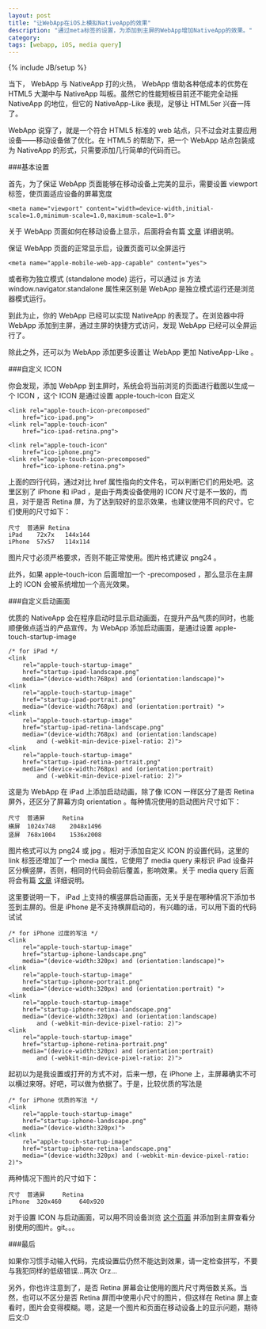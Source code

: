 ```yaml
---
layout: post
title: "让WebApp在iOS上模拟NativeApp的效果"
description: "通过meta标签的设置，为添加到主屏的WebApp增加NativeApp的效果。"
category: 
tags: [webapp, iOS, media query]
---
```

{% include JB/setup %}

当下， WebApp 与 NativeApp 打的火热， WebApp 借助各种低成本的优势在 HTML5 大潮中与 NativeApp 叫板。虽然它的性能短板目前还不能完全动摇 NativeApp 的地位，但它的 NativeApp-Like 表现，足够让 HTML5er 兴奋一阵了。

WebApp 说穿了，就是一个符合 HTML5 标准的 web 站点，只不过会对主要应用设备——移动设备做了优化。在 HTML5 的帮助下，把一个 WebApp 站点包装成为 NativeApp 的形式，只需要添加几行简单的代码而已。

###基本设置

首先，为了保证 WebApp 页面能够在移动设备上完美的显示，需要设置 viewport 标签，使页面适应设备的屏幕宽度

	<meta name="viewport" content="width=device-width,initial-scale=1.0,minimum-scale=1.0,maximum-scale=1.0">

关于 WebApp 页面如何在移动设备上显示，后面将会有篇 [文章](#todo) 详细说明。

保证 WebApp 页面的正常显示后，设置页面可以全屏运行

	<meta name="apple-mobile-web-app-capable" content="yes">

或者称为独立模式 (standalone mode) 运行，可以通过 js 方法 window.navigator.standalone 属性来区别是 WebApp 是独立模式运行还是浏览器模式运行。

到此为止，你的 WebApp 已经可以实现 NativeApp 的表现了。在浏览器中将 WebApp 添加到主屏，通过主屏的快捷方式访问，发现 WebApp 已经可以全屏运行了。

除此之外，还可以为 WebApp 添加更多设置让 WebApp 更加 NativeApp-Like 。

###自定义 ICON

你会发现，添加 WebApp 到主屏时，系统会将当前浏览的页面进行截图以生成一个 ICON ，这个 ICON 是通过设置 apple-touch-icon 自定义

	<link rel="apple-touch-icon-precomposed" 
		href="ico-ipad.png">
	<link rel="apple-touch-icon"             
		href="ico-ipad-retina.png">
	
	<link rel="apple-touch-icon"             
		href="ico-iphone.png">
	<link rel="apple-touch-icon-precomposed" 
		href="ico-iphone-retina.png">

上面的四行代码，通过对比 href 属性指向的文件名，可以判断它们的用处吧。这里区别了 iPhone 和 iPad ，是由于两类设备使用的 ICON 尺寸是不一致的，而且，对于是否 Retina 屏，为了达到较好的显示效果，也建议使用不同的尺寸。它们使用的尺寸如下：

	尺寸	普通屏	Retina
	iPad	72x7x	144x144
	iPhone	57x57	114x114

图片尺寸必须严格要求，否则不能正常使用。图片格式建议 png24 。

此外，如果 apple-touch-icon 后面增加一个 -precomposed ，那么显示在主屏上的 ICON 会被系统增加一个高光效果。

###自定义启动画面

优质的 NativeApp 会在程序启动时显示启动画面，在提升产品气质的同时，也能顺便做点适当的产品宣传。为 WebApp 添加启动画面，是通过设置 apple-touch-startup-image 

	/* for iPad */
	<link 
		rel="apple-touch-startup-image"  
		href="startup-ipad-landscape.png"        
		media="(device-width:768px) and (orientation:landscape)">
	<link 
		rel="apple-touch-startup-image"  
		href="startup-ipad-portrait.png"         
		media="(device-width:768px) and (orientation:portrait) ">
	<link 
		rel="apple-touch-startup-image"  
		href="startup-ipad-retina-landscape.png" 
		media="(device-width:768px) and (orientation:landscape) 
			and (-webkit-min-device-pixel-ratio: 2)">
	<link 
		rel="apple-touch-startup-image"  
		href="startup-ipad-retina-portrait.png"  
		media="(device-width:768px) and (orientation:portrait)  
			and (-webkit-min-device-pixel-ratio: 2)">

这是为 WebApp 在 iPad 上添加启动动画，除了像 ICON 一样区分了是否 Retina 屏外，还区分了屏幕方向 orientation 。每种情况使用的启动图片尺寸如下：

	尺寸	普通屏		Retina
	横屏	1024x748	2048x1496
	竖屏	768x1004	1536x2008

图片格式可以为 png24 或 jpg 。相对于添加自定义 ICON 的设置代码，这里的 link 标签还增加了一个 media 属性，它使用了 media query 来标识 iPad 设备并区分横竖屏，否则，相同的代码会前后覆盖，影响效果。关于 media query 后面将会有篇 [文章](#todo) 详细说明。

这里要说明一下， iPad 上支持的横竖屏启动画面，无关乎是在哪种情况下添加书签到主屏的。但是 iPhone 是不支持横屏启动的，有兴趣的话，可以用下面的代码试试

	/* for iPhone 过度的写法 */
	<link 
		rel="apple-touch-startup-image" 
		href="startup-iphone-landscape.png"        
		media="(device-width:320px) and (orientation:landscape)">
	<link 
		rel="apple-touch-startup-image" 
		href="startup-iphone-portrait.png"         
		media="(device-width:320px) and (orientation:portrait) ">
	<link 
		rel="apple-touch-startup-image" 
		href="startup-iphone-retina-landscape.png" 
		media="(device-width:320px) and (orientation:landscape) 
			and (-webkit-min-device-pixel-ratio: 2)">
	<link 
		rel="apple-touch-startup-image" 
		href="startup-iphone-retina-portrait.png"  
		media="(device-width:320px) and (orientation:portrait)  
			and (-webkit-min-device-pixel-ratio: 2)">

起初以为是我设置或打开的方式不对，后来一想，在 iPhone 上，主屏幕确实不可以横过来呀。好吧，可以做为依据了。于是，比较优质的写法是

	/* for iPhone 优质的写法 */
	<link 
		rel="apple-touch-startup-image" 
		href="startup-iphone-landscape.png"        
		media="(device-width:320px)">
	<link 
		rel="apple-touch-startup-image" 
		href="startup-iphone-retina-landscape.png" 
		media="(device-width:320px) and (-webkit-min-device-pixel-ratio: 2)">

两种情况下图片的尺寸如下：

	尺寸	普通屏		Retina
	iPhone	320x460		640x920

对于设置 ICON 与启动画面，可以用不同设备浏览 [这个页面](#todo) 并添加到主屏查看分别使用的图片。git。。。

###最后

如果你习惯手动输入代码，完成设置后仍然不能达到效果，请一定检查拼写，不要与我犯同样的低级错误...两次 Orz...

另外，你也许注意到了，是否 Retina 屏幕会让使用的图片尺寸两倍数关系。当然，也可以不区分是否 Retina 屏而中使用小尺寸的图片，但这样在 Retina 屏上查看时，图片会变得模糊。嗯，这是一个图片和页面在移动设备上的显示问题，期待后文:D













 


